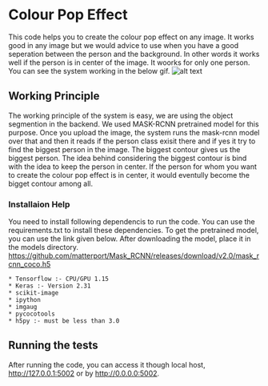 # Colour Pop Effect
This code helps you to create the colour pop effect on any image. It works good in any image but we would advice to use when you have a good seperation between the person and the background. In other words it works well if the person is in center of the image. It woorks for only one person. You can see the system working in the below gif.
![alt text](https://github.com/Neha-Baranwal/colour_pop_effect/blob/main/colour_pop_effect.gif?raw=true)

## Working Principle
The working principle of the system is easy, we are using the object segmention in the backend. We used MASK-RCNN pretrained model for this purpose. Once you upload the image, the system runs the mask-rcnn model over that and then it reads if the person class exisit there and if yes it try to find the biggest person in the image. The biggest contour gives us the biggest person. The idea behind considering the biggest contour is bind with the idea to keep the person in center. If the person for whom you want to create the colour pop effect is in center, it would eventully become the bigget contour among all. 

### Installaion Help

You need to install following dependencis to run the code. You can use the requirements.txt to install these dependencies. To get the pretrained model, you can use the link given below. After downloading the model, place it in the models directory.
https://github.com/matterport/Mask_RCNN/releases/download/v2.0/mask_rcnn_coco.h5

```
* Tensorflow :- CPU/GPU 1.15
* Keras :- Version 2.31
* scikit-image
* ipython
* imgaug
* pycocotools
* h5py :- must be less than 3.0
```

## Running the tests

After running the code, you can access it though local host, http://127.0.0.1:5002 or by http://0.0.0.0:5002.



